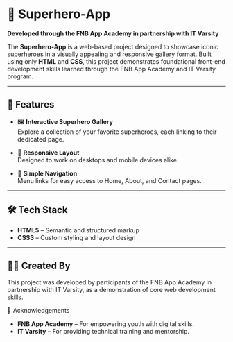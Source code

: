 # 🦸 Superhero-App

**Developed through the FNB App Academy in partnership with IT Varsity**

The **Superhero-App** is a web-based project designed to showcase iconic superheroes in a visually appealing and responsive gallery format. Built using only **HTML** and **CSS**, this project demonstrates foundational front-end development skills learned through the FNB App Academy and IT Varsity program.

---

## 🌟 Features

- 🖼️ **Interactive Superhero Gallery**  
  Explore a collection of your favorite superheroes, each linking to their dedicated page.

- 📱 **Responsive Layout**  
  Designed to work on desktops and mobile devices alike.

- 🔗 **Simple Navigation**  
  Menu links for easy access to Home, About, and Contact pages.

---

## 🛠️ Tech Stack

- **HTML5** – Semantic and structured markup
- **CSS3** – Custom styling and layout design

---

## 👨‍🎓 Created By
This project was developed by participants of the FNB App Academy in partnership with IT Varsity, as a demonstration of core web development skills.

🙌 Acknowledgements

- **FNB App Academy** – For empowering youth with digital skills.
- **IT Varsity** – For providing technical training and mentorship.








